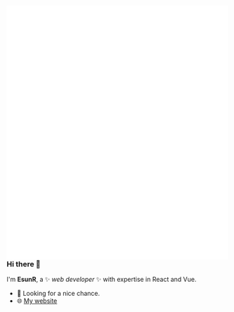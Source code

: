 <img align="right" src="/github-metrics.svg" alt="Metrics">

### Hi there 👋

I'm **EsunR**, a ✨ _web developer_ ✨ with expertise in React and Vue. 

- 💼 Looking for a nice chance.
- 🌐 [My website](https://www.esunr.xyz)
